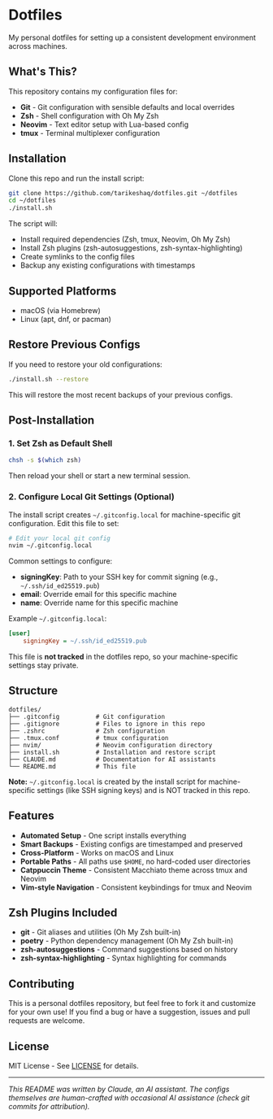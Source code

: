 # Dotfiles

My personal dotfiles for setting up a consistent development environment across machines.

## What's This?

This repository contains my configuration files for:

- **Git** - Git configuration with sensible defaults and local overrides
- **Zsh** - Shell configuration with Oh My Zsh
- **Neovim** - Text editor setup with Lua-based config
- **tmux** - Terminal multiplexer configuration

## Installation

Clone this repo and run the install script:

```bash
git clone https://github.com/tarikeshaq/dotfiles.git ~/dotfiles
cd ~/dotfiles
./install.sh
```

The script will:
- Install required dependencies (Zsh, tmux, Neovim, Oh My Zsh)
- Install Zsh plugins (zsh-autosuggestions, zsh-syntax-highlighting)
- Create symlinks to the config files
- Backup any existing configurations with timestamps

## Supported Platforms

- macOS (via Homebrew)
- Linux (apt, dnf, or pacman)

## Restore Previous Configs

If you need to restore your old configurations:

```bash
./install.sh --restore
```

This will restore the most recent backups of your previous configs.

## Post-Installation

### 1. Set Zsh as Default Shell

```bash
chsh -s $(which zsh)
```

Then reload your shell or start a new terminal session.

### 2. Configure Local Git Settings (Optional)

The install script creates `~/.gitconfig.local` for machine-specific git configuration. Edit this file to set:

```bash
# Edit your local git config
nvim ~/.gitconfig.local
```

Common settings to configure:
- **signingKey**: Path to your SSH key for commit signing (e.g., `~/.ssh/id_ed25519.pub`)
- **email**: Override email for this specific machine
- **name**: Override name for this specific machine

Example `~/.gitconfig.local`:
```ini
[user]
    signingKey = ~/.ssh/id_ed25519.pub
```

This file is **not tracked** in the dotfiles repo, so your machine-specific settings stay private.

## Structure

```
dotfiles/
├── .gitconfig          # Git configuration
├── .gitignore          # Files to ignore in this repo
├── .zshrc              # Zsh configuration
├── .tmux.conf          # tmux configuration
├── nvim/               # Neovim configuration directory
├── install.sh          # Installation and restore script
├── CLAUDE.md           # Documentation for AI assistants
└── README.md           # This file
```

**Note:** `~/.gitconfig.local` is created by the install script for machine-specific settings (like SSH signing keys) and is NOT tracked in this repo.

## Features

- **Automated Setup** - One script installs everything
- **Smart Backups** - Existing configs are timestamped and preserved
- **Cross-Platform** - Works on macOS and Linux
- **Portable Paths** - All paths use `$HOME`, no hard-coded user directories
- **Catppuccin Theme** - Consistent Macchiato theme across tmux and Neovim
- **Vim-style Navigation** - Consistent keybindings for tmux and Neovim

## Zsh Plugins Included

- **git** - Git aliases and utilities (Oh My Zsh built-in)
- **poetry** - Python dependency management (Oh My Zsh built-in)
- **zsh-autosuggestions** - Command suggestions based on history
- **zsh-syntax-highlighting** - Syntax highlighting for commands

## Contributing

This is a personal dotfiles repository, but feel free to fork it and customize for your own use! If you find a bug or have a suggestion, issues and pull requests are welcome.

## License

MIT License - See [LICENSE](LICENSE) for details.

---

*This README was written by Claude, an AI assistant. The configs themselves are human-crafted with occasional AI assistance (check git commits for attribution).*
